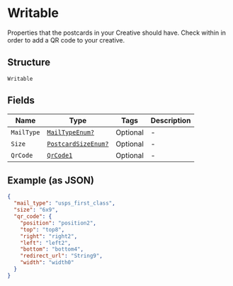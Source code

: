 
# Writable

Properties that the postcards in your Creative should have. Check within in order to add a QR code to your creative.

## Structure

`Writable`

## Fields

| Name | Type | Tags | Description |
|  --- | --- | --- | --- |
| `MailType` | [`MailTypeEnum?`](../../doc/models/mail-type-enum.md) | Optional | - |
| `Size` | [`PostcardSizeEnum?`](../../doc/models/postcard-size-enum.md) | Optional | - |
| `QrCode` | [`QrCode1`](../../doc/models/qr-code-1.md) | Optional | - |

## Example (as JSON)

```json
{
  "mail_type": "usps_first_class",
  "size": "6x9",
  "qr_code": {
    "position": "position2",
    "top": "top8",
    "right": "right2",
    "left": "left2",
    "bottom": "bottom4",
    "redirect_url": "String9",
    "width": "width0"
  }
}
```

